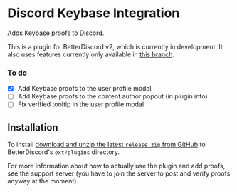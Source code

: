 Discord Keybase Integration
===

Adds Keybase proofs to Discord.

This is a plugin for BetterDiscord v2, which is currently in development. It also uses features currently only available in [this branch](https://github.com/samuelthomas2774/betterdiscordapp/tree/discord-api).

### To do

- [x] Add Keybase proofs to the user profile modal
- [ ] Add Keybase proofs to the content author popout (in plugin info)
- [ ] Fix verified tooltip in the user profile modal

Installation
---

To install [download and unzip the latest `release.zip` from GitHub](https://github.com/samuelthomas2774/discord-keybase-integration/releases) to BetterDiscord's `ext/plugins` directory.

For more information about how to actually use the plugin and add proofs, see the support server (you have to join the server to post and verify proofs anyway at the moment).
